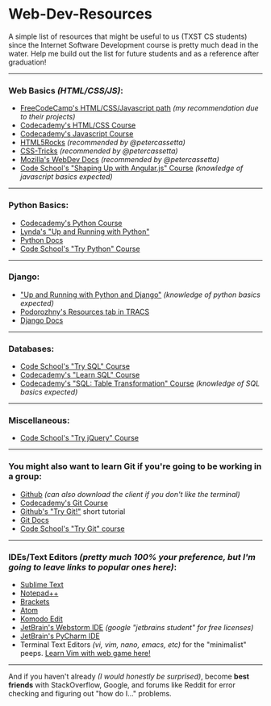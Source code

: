 # Web-Dev-Resources
A simple list of resources that might be useful to us (TXST CS students) since the Internet Software Development course is pretty much dead in the water. Help me build out the list for future students and as a reference after graduation!

---

### Web Basics *(HTML/CSS/JS)*:
- [FreeCodeCamp's HTML/CSS/Javascript path][1] *(my recommendation due to their projects)*
- [Codecademy's HTML/CSS Course][2]
- [Codecademy's Javascript Course][3]
- [HTML5Rocks][4] *(recommended by @petercassetta)*
- [CSS-Tricks][5] *(recommended by @petercassetta)*
- [Mozilla's WebDev Docs][6] *(recommended by @petercassetta)*
- [Code School's "Shaping Up with Angular.js" Course][27] *(knowledge of javascript basics expected)*

---

### Python Basics:
- [Codecademy's Python Course][7]
- [Lynda's "Up and Running with Python"][8]
- [Python Docs][9]
- [Code School's "Try Python" Course][25]

---

### Django:
- ["Up and Running with Python and Django"][10] *(knowledge of python basics expected)*
- [Podorozhny's Resources tab in TRACS][11]
- [Django Docs][12]

---

### Databases:
- [Code School's "Try SQL" Course][26]
- [Codecademy's "Learn SQL" Course][30]
- [Codecademy's "SQL: Table Transformation" Course][31] *(knowledge of SQL basics expected)*

---

### Miscellaneous:
- [Code School's "Try jQuery" Course][28]

---

### You might also want to learn Git if you're going to be working in a group:
- [Github][13] *(can also download the client if you don't like the terminal)*
- [Codecademy's Git Course][14]
- [Github's "Try Git!"][15] short tutorial 
- [Git Docs][16]
- [Code School's "Try Git" course][29]

---

### IDEs/Text Editors *(pretty much 100% your preference, but I'm going to leave links to popular ones here)*:
- [Sublime Text][17]
- [Notepad++][18]
- [Brackets][19]
- [Atom][20]
- [Komodo Edit][21]
- [JetBrain's Webstorm IDE][22] *(google "jetbrains student" for free licenses)*
- [JetBrain's PyCharm IDE][23]
- Terminal Text Editors *(vi, vim, nano, emacs, etc)* for the "minimalist" peeps. [Learn Vim with web game here!][24]

---

And if you haven't already *(I would honestly be surprised)*, become **best friends** with StackOverflow, Google, and forums like Reddit for error checking and figuring out "how do I..." problems.

[1]: https://www.freecodecamp.com "FreeCodeCamp"
[2]: https://www.codecademy.com/learn/web "Codecademy - HMTL/CSS"
[3]: https://www.codecademy.com/learn/javascript "Codecademy - Javascript"
[4]: http://www.html5rocks.com/en/ "HTML5Rocks"
[5]: https://css-tricks.com/ "CSS-Tricks"
[6]: https://developer.mozilla.org/en-US/docs/Web "Mozilla Docs"
[7]: https://www.codecademy.com/learn/python "Codecademy - Python"
[8]: https://www.lynda.com/Python-tutorials/Up-Running-Python/122467-2.html "Lynda - Python"
[9]: https://docs.python.org/3/ "Python Docs"
[10]: https://www.lynda.com/Web-Development-tutorials/Up-Running-Python-Django/386287-2.html?srchtrk=index%3a1%0alinktypeid%3a2%0aq%3adjango%0apage%3a1%0as%3arelevance%0asa%3atrue%0aproducttypeid%3a2 "Lynda - Django"
[11]: https://tracs.txstate.edu "TRACS"
[12]: https://docs.djangoproject.com/en/1.10/ "Django Docs"
[13]: https://github.com/ "GitHub"
[14]: https://www.codecademy.com/learn/learn-git "Codecademy - Git"
[15]: https://try.github.io/levels/1/challenges/1 "Github - Try Git!"
[16]: https://git-scm.com/documentation "Git Docs"
[17]: https://www.sublimetext.com/ "Sublime Text"
[18]: https://notepad-plus-plus.org/download/v6.9.2.html "Notepad++"
[19]: http://brackets.io/ "Brackets"
[20]: https://atom.io/ "Atom"
[21]: http://komodoide.com/komodo-edit/ "Komodo Edit"
[22]: https://www.jetbrains.com/webstorm/ "JetBrains - Webstorm"
[23]: https://www.jetbrains.com/pycharm/ "JetBrains - Pycharm"
[24]: http://vim-adventures.com/ "Vim Adventures"
[25]: https://www.codeschool.com/courses/try-python "Code School - Try Python"
[26]: https://www.codeschool.com/courses/try-sql "Code School - Try SQL"
[27]: https://www.codeschool.com/courses/shaping-up-with-angular-js "Code School - Angular.js Intro"
[28]: https://www.codeschool.com/courses/try-jquery "Code School - Try jQuery"
[29]: https://www.codeschool.com/courses/try-git "Code School - Try Git"
[30]: https://www.codecademy.com/learn/learn-sql "Codecadmey - Learn SQL"
[31]: https://www.codecademy.com/learn/sql-table-transformation "Codecademy - Intermediate SQL"